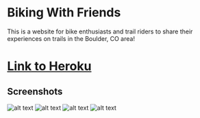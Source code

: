 # Biking With Friends

This is a website for bike enthusiasts and trail riders to share their experiences on trails in the Boulder, CO area! 

# [Link to Heroku](https://sei-p2-biking-with-friends.herokuapp.com/login)

## Screenshots

![alt text](https://i.imgur.com/67zaGgo.png)
![alt text](https://i.imgur.com/RD7C45r.png)
![alt text](https://i.imgur.com/S6JRKju.png)
![alt text](https://i.imgur.com/pmzAJdY.png)
